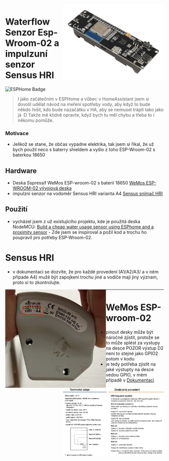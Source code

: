 <img src="img/esp-wroom-02.jpg" align="right" width="320" alt="esp-wroom-02"/>

# Waterflow Senzor Esp-Wroom-02 a impulzuní senzor Sensus HRI
![ESPHome Badge](https://img.shields.io/badge/ESPHome-000?logo=esphome&logoColor=fff&style=for-the-badge)

> I jako začátečním v ESPHome a vůbec v HomeAssistant jsem si dovolil udělat návod na meření spotřeby vody, aby když to bude někdo řešit, kdo bude nazačátku v HA, aby se nemusel trápit tako jako já :D Takže mě klidně opravte, když bych tu měl chybu a třeba to i někomu pomůže.

### Motivace

- Jelikož se stane, že občas vypadne elektrika, tak jsem si říkal, že už bych použil neco s baterry shieldem a vyšlo z toho ESP-Wroom-02 s baterkou 18650

## Hardware
 
- Deska Sspressif WeMos ESP-wroom-02 s baterií 18650 [WeMos ESP-WROOM-02 vývojová deska](https://www.laskakit.cz/wemos-esp-wroom-02-vyvojova-deska/)
- impulzní senzor na vodoměr Sensus HRI varianta A4 [Sensus snímač HRI](https://www.kapka-vodomery.cz/download/vodomery/prislusenstvi/sensus-snimac-hri.pdf)

## Použití

- vycházel jsem z už existujícího projektu, kde je použitá deska NodeMCU: [Build a cheap water usage sensor using ESPhome and a proximity sensor](https://www.pieterbrinkman.com/2022/02/02/build-a-cheap-water-usage-sensor-using-esphome-home-assistant-and-a-proximity-sensor/?fbclid=IwAR31Jy8ggQwYve9YchUbq6ylLgxr2Dd_sI1BzMqI2mSxeaGAOkKCJtEPZPA) - Zde jsem se inspiroval a požil kod a trochu ho poupravil pro potřeby ESP-Wroom-02.

# Sensus HRI
- v dokumentaci se dozvíte, že pro každé provedení (A1/A2/A3/ a v ném případe A4) mužě být zapojkení trochu jiné a vodiče mají jiný význam, proto si to zkontrolujte.

<div>
<img src="img/hri_A4.png" align="left" width="320" alt="esp-wroom-02"/>
<img src="img/hri_technicke_udaje.png" align="right" width="320" alt="esp-wroom-02"/>
</div>

---

# WeMos ESP-wroom-02
- pinout desky může být náročné zjistit, protože se to může splést za vystupy na desce POZOR výstup D2 není to stejné jako GPIO2 potom v kodu
- je tedy potřeba zjistit na jaké výstupty na desce vedou GPIO, v mém případě v [Dokumentaci](https://www.studiopieters.nl/esp8266-esp-wroom-02-with-18650-battery/?fbclid=IwAR3pYxmAYj-FDfEqrm_vUxPI422bKUUkJtDhnZe3pk4s2nu2D7qoiI4uFco)







